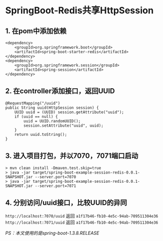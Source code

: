 # SpringBoot-Redis共享HttpSession

## 1. 在pom中添加依赖
```
<dependency>
    <groupId>org.springframework.boot</groupId>
    <artifactId>spring-boot-starter-redis</artifactId>
</dependency>
<dependency>
    <groupId>org.springframework.session</groupId>
    <artifactId>spring-session</artifactId>
</dependency>
```

## 2. 在controller添加接口，返回UUID
```
@RequestMapping("/uuid")
public String uuid(HttpSession session) {
    UUID uuid = (UUID) session.getAttribute("uuid");
    if (uuid == null) {
        uuid = UUID.randomUUID();
        session.setAttribute("uuid", uuid);
    }
    return uuid.toString();
}
```

## 3. 进入项目打包，并以7070，7071端口启动
```
> mvn clean install -Dmaven.test.skip=true
> java -jar target/spring-boot-example-session-redis-0.0.1-SNAPSHOT.jar --server.port=7070
> java -jar target/spring-boot-example-session-redis-0.0.1-SNAPSHOT.jar --server.port=7071
```

## 4. 分别访问/uuid接口，比较UUID的异同
`http://localhost:7070/uuid` 返回 `a1f17b46-fb10-4e5c-94ab-709511304e36`
`http://localhost:7071/uuid` 返回 `a1f17b46-fb10-4e5c-94ab-709511304e36`

*PS：本文使用的是spring-boot-1.3.8.RELEASE*